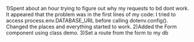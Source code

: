 1)Spent about an hour trying to figure out why my requests to bd dont work. It appeared that the problem was in the first lines of my code: I tried to access process.env.DATABASE_URL before calling dotenv.config(). Changed the places and everything started to work.
2)Added the Form component using class demo.
3)Set a route from the form to my db
